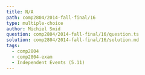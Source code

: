```yaml
---
title: N/A
path: comp2804/2014-fall-final/16
type: multiple-choice
author: Michiel Smid
question: comp2804/2014-fall-final/16/question.ts
solution: comp2804/2014-fall-final/16/solution.md
tags:
  - comp2804
  - comp2804-exam
  - Independent Events (5.11)
---
```

